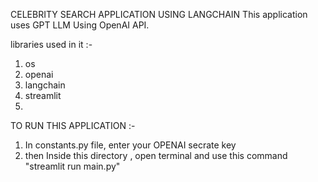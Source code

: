 CELEBRITY SEARCH APPLICATION USING LANGCHAIN
This application uses GPT LLM Using OpenAI API.

libraries used in it :-
1) os
2) openai
3) langchain
4) streamlit
5) 

TO RUN THIS APPLICATION :-
1) In constants.py file, enter your OPENAI secrate key
2) then Inside this directory , open terminal and use this command "streamlit run main.py"
